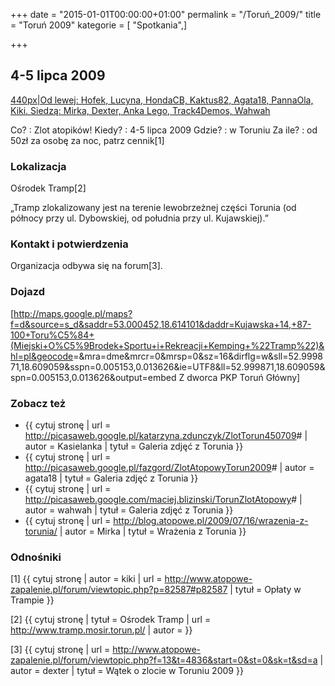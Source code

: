 +++
date = "2015-01-01T00:00:00+01:00"
permalink = "/Toruń_2009/"
title = "Toruń 2009"
kategorie = [ "Spotkania",]

+++

4-5 lipca 2009
--------------

[440px|Od lewej: Hofek, Lucyna, HondaCB, Kaktus82, Agata18, PannaOla, Kiki. Siedzą: Mirka, Dexter, Anka Lego, Track4Demos, Wahwah](/Grafika:Torun-2009-grupa.jpg "wikilink")

Co? : Zlot atopików!
Kiedy? : 4-5 lipca 2009
Gdzie? : w Toruniu
Za ile? : od 50zł za osobę za noc, patrz cennik[1]

### Lokalizacja

Ośrodek Tramp[2]


„Tramp zlokalizowany jest na terenie lewobrzeżnej części Torunia (od północy przy ul. Dybowskiej, od południa przy ul. Kujawskiej).”

### Kontakt i potwierdzenia

Organizacja odbywa się na forum[3].

### Dojazd

[<http://maps.google.pl/maps?f=d&source=s_d&saddr=53.000452,18.614101&daddr=Kujawska+14,+87-100+Toru%C5%84+(Miejski+O%C5%9Brodek+Sportu+i+Rekreacji+Kemping+%22Tramp%22)&hl=pl&geocode>=&mra=dme&mrcr=0&mrsp=0&sz=16&dirflg=w&sll=52.999871,18.609059&sspn=0.005153,0.013626&ie=UTF8&ll=52.999871,18.609059&spn=0.005153,0.013626&output=embed Z dworca PKP Toruń Główny]

### Zobacz też

-   {{ cytuj stronę | url = <http://picasaweb.google.pl/katarzyna.zdunczyk/ZlotTorun450709>\# | autor = Kasielanka | tytuł = Galeria zdjęć z Torunia }}
-   {{ cytuj stronę | url = <http://picasaweb.google.pl/fazgord/ZlotAtopowyTorun2009>\# | autor = agata18 | tytuł = Galeria zdjęć z Torunia }}
-   {{ cytuj stronę | url = <http://picasaweb.google.com/maciej.blizinski/TorunZlotAtopowy>\# | autor = wahwah | tytuł = Galeria zdjęć z Torunia }}
-   {{ cytuj stronę | url = <http://blog.atopowe.pl/2009/07/16/wrazenia-z-torunia/> | autor = Mirka | tytuł = Wrażenia z Torunia }}

### Odnośniki

<references/>


[1] {{ cytuj stronę | autor = kiki | url = <http://www.atopowe-zapalenie.pl/forum/viewtopic.php?p=82587#p82587> | tytuł = Opłaty w Trampie }}

[2] {{ cytuj stronę | tytuł = Ośrodek Tramp | url = <http://www.tramp.mosir.torun.pl/> | autor = }}

[3] {{ cytuj stronę | url = <http://www.atopowe-zapalenie.pl/forum/viewtopic.php?f=13&t=4836&start=0&st=0&sk=t&sd=a> | autor = dexter | tytuł = Wątek o zlocie w Toruniu 2009 }}
